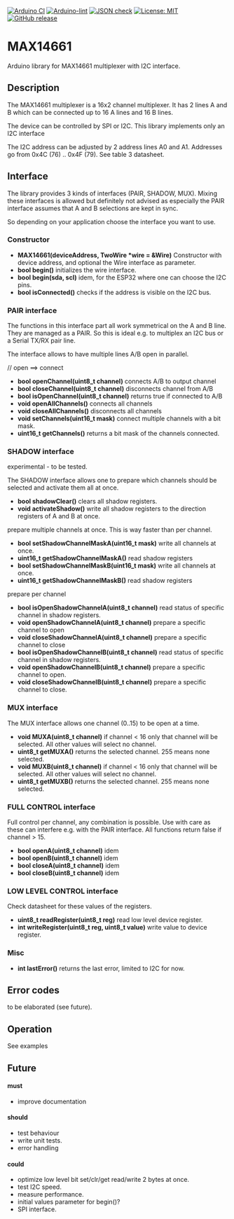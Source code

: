 
[![Arduino CI](https://github.com/RobTillaart/MAX14661/workflows/Arduino%20CI/badge.svg)](https://github.com/marketplace/actions/arduino_ci)
[![Arduino-lint](https://github.com/RobTillaart/MAX14661/actions/workflows/arduino-lint.yml/badge.svg)](https://github.com/RobTillaart/MAX14661/actions/workflows/arduino-lint.yml)
[![JSON check](https://github.com/RobTillaart/MAX14661/actions/workflows/jsoncheck.yml/badge.svg)](https://github.com/RobTillaart/MAX14661/actions/workflows/jsoncheck.yml)
[![License: MIT](https://img.shields.io/badge/license-MIT-green.svg)](https://github.com/RobTillaart/MAX14661/blob/master/LICENSE)
[![GitHub release](https://img.shields.io/github/release/RobTillaart/MAX14661.svg?maxAge=3600)](https://github.com/RobTillaart/MAX14661/releases)


# MAX14661

Arduino library for MAX14661 multiplexer with I2C interface.


## Description

The MAX14661 multiplexer is a 16x2 channel multiplexer. 
It has 2 lines A and B which can be 
connected up to 16 A lines and 16 B lines.

The device can be controlled by SPI or I2C. 
This library implements only an I2C interface

The I2C address can be adjusted by 2 address lines A0 and A1.
Addresses go from 0x4C (76) .. 0x4F (79). See table 3 datasheet.


## Interface

The library provides 3 kinds of interfaces (PAIR, SHADOW, MUX). 
Mixing these interfaces is allowed but definitely not advised as 
especially the PAIR interface assumes that A and B selections 
are kept in sync.

So depending on your application choose the interface you want to use.


### Constructor

- **MAX14661(deviceAddress, TwoWire \*wire = &Wire)** Constructor with device address, 
and optional the Wire interface as parameter.
- **bool begin()** initializes the wire interface.
- **bool begin(sda, scl)** idem, for the ESP32 where one can choose the I2C pins.
- **bool isConnected()** checks if the address is visible on the I2C bus.


### PAIR interface

The functions in this interface part all work symmetrical on the A and B line. 
They are managed as a PAIR. So this is ideal e.g. to multiplex an I2C bus or 
a Serial TX/RX pair line.

The interface allows to have multiple lines A/B open in parallel.

  // open ==> connect
- **bool openChannel(uint8_t channel)** connects A/B to output channel
- **bool closeChannel(uint8_t channel)** disconnects channel from A/B
- **bool isOpenChannel(uint8_t channel)** returns true if connected to A/B
- **void openAllChannels()** connects all channels
- **void closeAllChannels()** disconnects all channels
- **void setChannels(uint16_t mask)** connect multiple channels with a bit mask.
- **uint16_t getChannels()** returns a bit mask of the channels connected.


### SHADOW interface

experimental - to be tested.

The SHADOW interface allows one to prepare which channels should be selected 
and activate them all at once. 

- **bool shadowClear()** clears all shadow registers.
- **void activateShadow()** write all shadow registers to the direction 
registers of A and B at once. 

prepare multiple channels at once. This is way faster than per channel.

- **bool setShadowChannelMaskA(uint16_t mask)** write all channels at once.
- **uint16_t getShadowChannelMaskA()** read shadow registers 
- **bool setShadowChannelMaskB(uint16_t mask)** write all channels at once.
- **uint16_t getShadowChannelMaskB()** read shadow registers

prepare per channel

- **bool isOpenShadowChannelA(uint8_t channel)** read status of specific channel in shadow registers.
- **void openShadowChannelA(uint8_t channel)** prepare a specific channel to open
- **void closeShadowChannelA(uint8_t channel)** prepare a specific channel to close
- **bool isOpenShadowChannelB(uint8_t channel)** read status of specific channel in shadow registers.
- **void openShadowChannelB(uint8_t channel)** prepare a specific channel to open.
- **void closeShadowChannelB(uint8_t channel)** prepare a specific channel to close.


### MUX interface

The MUX interface allows one channel (0..15) to be open at a time.

- **void MUXA(uint8_t channel)** if channel < 16 only that channel will be selected. All other values will select no channel.
- **uint8_t getMUXA()** returns the selected channel. 255 means none selected.
- **void MUXB(uint8_t channel)** if channel < 16 only that channel will be selected. All other values will select no channel.
- **uint8_t getMUXB()** returns the selected channel. 255 means none selected.


### FULL CONTROL interface

Full control per channel, any combination is possible.
Use with care as these can interfere e.g. with the PAIR interface.
All functions return false if channel > 15.

- **bool openA(uint8_t channel)** idem
- **bool openB(uint8_t channel)** idem
- **bool closeA(uint8_t channel)** idem
- **bool closeB(uint8_t channel)** idem


### LOW LEVEL CONTROL interface

Check datasheet for these values of the registers.

- **uint8_t readRegister(uint8_t reg)** read low level device register.
- **int writeRegister(uint8_t reg, uint8_t value)** write value to device register.


### Misc

- **int lastError()** returns the last error, limited to I2C for now.


## Error codes

to be elaborated (see future).


## Operation

See examples


## Future

#### must
- improve documentation

#### should
- test behaviour
- write unit tests.
- error handling

#### could
- optimize low level bit set/clr/get read/write 2 bytes at once.
- test I2C speed.
- measure performance.
- initial values parameter for begin()?
- SPI interface.

